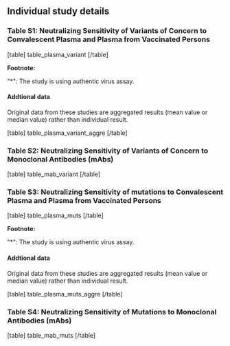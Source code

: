## Individual study details

### Table S1: Neutralizing Sensitivity of Variants of Concern to Convalescent Plasma and Plasma from Vaccinated Persons

[table]
table_plasma_variant
[/table]

**Footnote:**

"*": The study is using authentic virus assay.

#### Addtional data

Original data from these studies are aggregated results (mean value or median value) rather than individual result.

[table]
table_plasma_variant_aggre
[/table]

### Table S2: Neutralizing Sensitivity of Variants of Concern to Monoclonal Antibodies (mAbs)

[table]
table_mab_variant
[/table]


### Table S3: Neutralizing Sensitivity of mutations to Convalescent Plasma and Plasma from Vaccinated Persons

[table]
table_plasma_muts
[/table]

**Footnote:**

"*": The study is using authentic virus assay.

#### Addtional data

Original data from these studies are aggregated results (mean value or median value) rather than individual result.

[table]
table_plasma_muts_aggre
[/table]

### Table S4: Neutralizing Sensitivity of Mutations to Monoclonal Antibodies (mAbs)

[table]
table_mab_muts
[/table]
